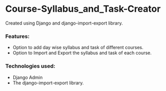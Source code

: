 # Course-Syllabus_and_Task-Creator
<p>Created using Django and django-import-export library.</p>
<h3>Features:</h3>
<ul>
  <li>Option to add day wise syllabus and task of different courses.</li>
  <li>Option to Import and Export the syllabus and task of each course.</li>
</ul>
<h3>Technologies used:</h3>
<ul>
  <li>Django Admin</li>
  <li>The django-import-export library.</li>
</ul>
